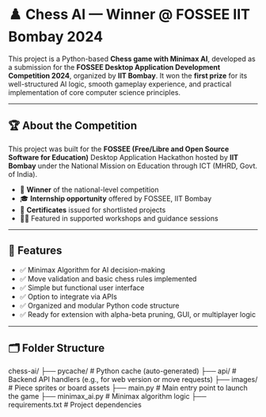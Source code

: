 # ♟️ Chess AI — Winner @ FOSSEE IIT Bombay 2024

This project is a Python-based **Chess game with Minimax AI**, developed as a submission for the **FOSSEE Desktop Application Development Competition 2024**, organized by **IIT Bombay**. It won the **first prize** for its well-structured AI logic, smooth gameplay experience, and practical implementation of core computer science principles.

---

## 🏆 About the Competition

This project was built for the **FOSSEE (Free/Libre and Open Source Software for Education)** Desktop Application Hackathon hosted by **IIT Bombay** under the National Mission on Education through ICT (MHRD, Govt. of India).

- 🥇 **Winner** of the national-level competition  
- 🎓 **Internship opportunity** offered by FOSSEE, IIT Bombay  
- 📃 **Certificates** issued for shortlisted projects  
- 🧑‍🏫 Featured in supported workshops and guidance sessions

---

## 🧠 Features

- ✅ Minimax Algorithm for AI decision-making  
- ✅ Move validation and basic chess rules implemented  
- ✅ Simple but functional user interface  
- ✅ Option to integrate via APIs  
- ✅ Organized and modular Python code structure  
- ✅ Ready for extension with alpha-beta pruning, GUI, or multiplayer logic

---

## 🗂️ Folder Structure

chess-ai/
├── pycache/ # Python cache (auto-generated)
├── api/ # Backend API handlers (e.g., for web version or move requests)
├── images/ # Piece sprites or board assets
├── main.py # Main entry point to launch the game
├── minimax_ai.py # Minimax algorithm logic
├── requirements.txt # Project dependencies
